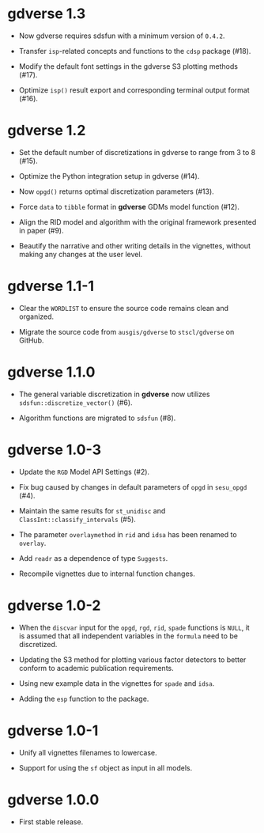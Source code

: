 # gdverse 1.3

* Now gdverse requires sdsfun with a minimum version of `0.4.2`.

* Transfer `isp`-related concepts and functions to the `cdsp` package (#18).

* Modify the default font settings in the gdverse S3 plotting methods (#17).

* Optimize `isp()` result export and corresponding terminal output format (#16).

# gdverse 1.2

* Set the default number of discretizations in gdverse to range from 3 to 8 (#15).

* Optimize the Python integration setup in gdverse (#14).

* Now `opgd()` returns optimal discretization parameters (#13).

* Force `data` to `tibble` format in **gdverse** GDMs model function (#12).

* Align the RID model and algorithm with the original framework presented in paper (#9).

* Beautify the narrative and other writing details in the vignettes, without making 
  any changes at the user level.

# gdverse 1.1-1

* Clear the `WORDLIST` to ensure the source code remains clean and organized.

* Migrate the source code from `ausgis/gdverse` to `stscl/gdverse` on GitHub.

# gdverse 1.1.0

* The general variable discretization in **gdverse** now utilizes `sdsfun::discretize_vector()` (#6).

* Algorithm functions are migrated to `sdsfun` (#8).

# gdverse 1.0-3

* Update the `RGD` Model API Settings (#2).

* Fix bug caused by changes in default parameters of `opgd` in `sesu_opgd` (#4).

* Maintain the same results for `st_unidisc` and `ClassInt::classify_intervals` (#5).

* The parameter `overlaymethod` in `rid` and `idsa` has been renamed to `overlay`.

* Add `readr` as a dependence of type `Suggests`.

* Recompile vignettes due to internal function changes.

# gdverse 1.0-2

* When the `discvar` input for the `opgd`, `rgd`, `rid`, `spade` functions is `NULL`, 
  it is assumed that all independent variables in the `formula` need to be discretized.
  
* Updating the S3 method for plotting various factor detectors to better conform 
  to academic publication requirements.
  
* Using new example data in the vignettes for `spade` and `idsa`.

* Adding the `esp` function to the package.

# gdverse 1.0-1

* Unify all vignettes filenames to lowercase.

* Support for using the `sf` object as input in all models.

# gdverse 1.0.0

* First stable release.
